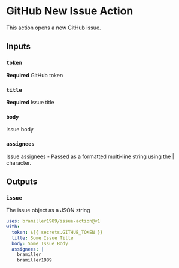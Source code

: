 # GitHub New Issue Action

This action opens a new GitHub issue.

## Inputs

### `token`

**Required** GitHub token

### `title`

**Required** Issue title

### `body`

Issue body

### `assignees`

Issue assignees - Passed as a formatted multi-line string using the | character.

## Outputs

### `issue`

The issue object as a JSON string

```yaml
uses: bramiller1989/issue-action@v1
with:
  token: ${{ secrets.GITHUB_TOKEN }}
  title: Some Issue Title
  body: Some Issue Body
  assignees: |
    bramiller
    bramiller1989
```